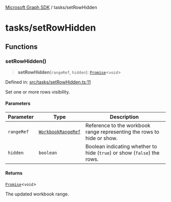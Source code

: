 [Microsoft Graph SDK](../README.md) / tasks/setRowHidden

# tasks/setRowHidden

## Functions

### setRowHidden()

> **setRowHidden**(`rangeRef`, `hidden`): [`Promise`](https://developer.mozilla.org/docs/Web/JavaScript/Reference/Global_Objects/Promise)\<`void`\>

Defined in: [src/tasks/setRowHidden.ts:11](https://github.com/Future-Secure-AI/microsoft-graph/blob/main/src/tasks/setRowHidden.ts#L11)

Set one or more rows visibility.

#### Parameters

| Parameter | Type | Description |
| ------ | ------ | ------ |
| `rangeRef` | [`WorkbookRangeRef`](../WorkbookRange-1.md#workbookrangeref) | Reference to the workbook range representing the rows to hide or show. |
| `hidden` | `boolean` | Boolean indicating whether to hide (`true`) or show (`false`) the rows. |

#### Returns

[`Promise`](https://developer.mozilla.org/docs/Web/JavaScript/Reference/Global_Objects/Promise)\<`void`\>

The updated workbook range.
